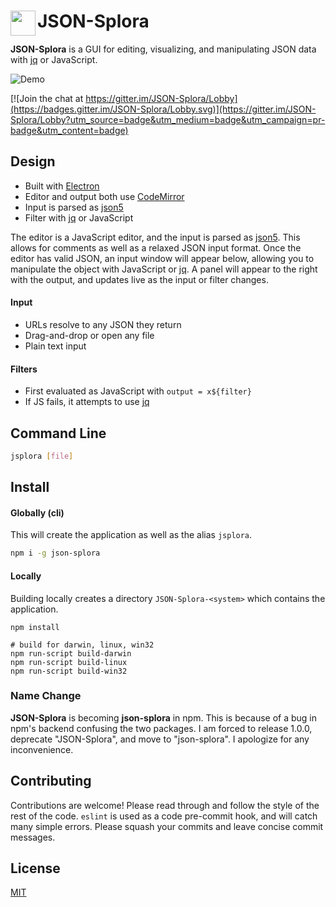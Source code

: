 # JSON-Splora <img src="https://raw.githubusercontent.com/wellsjo/JSON-Splora/master/app/assets/logos/logo.png" width="40" align="left">

**JSON-Splora** is a GUI for editing, visualizing, and manipulating JSON data with [jq](https://stedolan.github.io/jq/) or JavaScript.

![Demo](http://i.imgur.com/CiXIrrg.gif)

[![Join the chat at https://gitter.im/JSON-Splora/Lobby](https://badges.gitter.im/JSON-Splora/Lobby.svg)](https://gitter.im/JSON-Splora/Lobby?utm_source=badge&utm_medium=badge&utm_campaign=pr-badge&utm_content=badge)

## Design
- Built with [Electron](http://electron.atom.io/)
- Editor and output both use [CodeMirror](https://codemirror.net/)
- Input is parsed as [json5](http://json5.org/)
- Filter with [jq](https://stedolan.github.io/jq/) or JavaScript

The editor is a JavaScript editor, and the input is parsed as [json5](http://json5.org/). This allows for comments as well as a relaxed JSON input format. Once the editor has valid JSON, an input window will appear below, allowing you to manipulate the object with JavaScript or [jq](https://stedolan.github.io/jq/). A panel will appear to the right with the output, and updates live as the input or filter changes.

#### Input
- URLs resolve to any JSON they return
- Drag-and-drop or open any file
- Plain text input

#### Filters
- First evaluated as JavaScript with `output = x${filter}`
- If JS fails, it attempts to use [jq](https://stedolan.github.io/jq/)

## Command Line
```bash
jsplora [file]
```

## Install
#### Globally (cli)
This will create the application as well as the alias `jsplora`.
```bash
npm i -g json-splora
```
#### Locally
Building locally creates a directory `JSON-Splora-<system>` which contains the application.
```
npm install

# build for darwin, linux, win32
npm run-script build-darwin
npm run-script build-linux
npm run-script build-win32
```

### Name Change
**JSON-Splora** is becoming **json-splora** in npm. This is because of a bug in npm's backend confusing the two packages. I am forced to release 1.0.0, deprecate "JSON-Splora", and move to "json-splora". I apologize for any inconvenience.

## Contributing
Contributions are welcome! Please read through and follow the style of the rest of the code. `eslint` is used as a code pre-commit hook, and will catch many simple errors. Please squash your commits and leave concise commit messages.

## License
[MIT](https://github.com/wellsjo/json-splora/blob/master/LICENSE)

